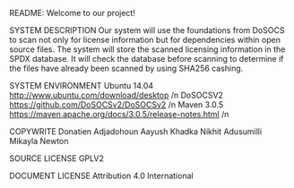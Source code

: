README: Welcome to our project!

SYSTEM DESCRIPTION 
  Our system will use the foundations from DoSOCS to scan not only for license information but for dependencies within open source files.   The system will store the scanned licensing information in the SPDX database. It will check the database before scanning to              determine if the files have already been scanned by using SHA256 cashing.  
  
SYSTEM ENVIRONMENT
  Ubuntu 14.04   http://www.ubuntu.com/download/desktop /n
  DoSOCSV2       https://github.com/DoSOCSv2/DoSOCSv2 /n
  Maven 3.0.5    https://maven.apache.org/docs/3.0.5/release-notes.html /n
  
COPYWRITE
  Donatien Adjadohoun
  Aayush Khadka
  Nikhit Adusumilli
  Mikayla Newton
  
SOURCE LICENSE
  GPLV2
  
DOCUMENT LICENSE
  Attribution 4.0 International
